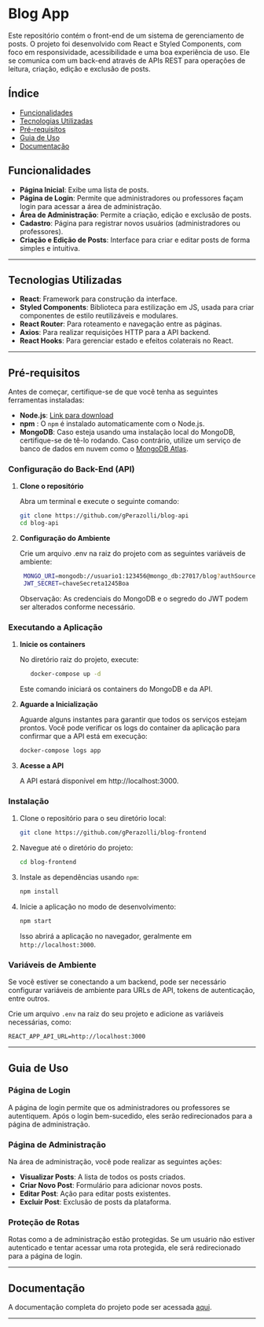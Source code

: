 
# Blog App

Este repositório contém o front-end de um sistema de gerenciamento de posts. O projeto foi desenvolvido com React e Styled Components, com foco em responsividade, acessibilidade e uma boa experiência de uso. Ele se comunica com um back-end através de APIs REST para operações de leitura, criação, edição e exclusão de posts.

## Índice

- [Funcionalidades](#funcionalidades)
- [Tecnologias Utilizadas](#tecnologias-utilizadas)
- [Pré-requisitos](#pre-requisitos)
- [Guia de Uso](#guia-de-uso)
- [Documentação](#Documentação)

## Funcionalidades

- **Página Inicial**: Exibe uma lista de posts.
- **Página de Login**: Permite que administradores ou professores façam login para acessar a área de administração.
- **Área de Administração**: Permite a criação, edição e exclusão de posts.
- **Cadastro**: Página para registrar novos usuários (administradores ou professores).
- **Criação e Edição de Posts**: Interface para criar e editar posts de forma simples e intuitiva.

---

## Tecnologias Utilizadas

- **React**: Framework para construção da interface.
- **Styled Components**: Biblioteca para estilização em JS, usada para criar componentes de estilo reutilizáveis e modulares.
- **React Router**: Para roteamento e navegação entre as páginas.
- **Axios**: Para realizar requisições HTTP para a API backend.
- **React Hooks**: Para gerenciar estado e efeitos colaterais no React.

---

## Pré-requisitos

Antes de começar, certifique-se de que você tenha as seguintes ferramentas instaladas:

- **Node.js**: [Link para download](https://nodejs.org/en/download/)
- **npm** : O `npm` é instalado automaticamente com o Node.js.
- **MongoDB**: Caso esteja usando uma instalação local do MongoDB, certifique-se de tê-lo rodando. Caso contrário, utilize um serviço de banco de dados em nuvem como o [MongoDB Atlas](https://www.mongodb.com/cloud/atlas).

### Configuração do Back-End (API)

1. **Clone o repositório**

   Abra um terminal e execute o seguinte comando:

   ```bash
   git clone https://github.com/gPerazolli/blog-api
   cd blog-api

2. **Configuração do Ambiente**

   Crie um arquivo .env na raiz do projeto com as seguintes variáveis de ambiente:

   ```bash
    MONGO_URI=mongodb://usuario1:123456@mongo_db:27017/blog?authSource=admin
    JWT_SECRET=chaveSecreta1245Boa
   ```
     Observação: As credenciais do MongoDB e o segredo do JWT podem ser alterados conforme necessário.

### Executando a Aplicação

1. **Inicie os containers**

    No diretório raiz do projeto, execute:

    ```bash
       docker-compose up -d
    ```
    Este comando iniciará os containers do MongoDB e da API.

2. **Aguarde a Inicialização**

   Aguarde alguns instantes para garantir que todos os serviços estejam prontos. Você pode verificar os logs do container da aplicação para confirmar que a API está em execução:

     ```bash
     docker-compose logs app

3. **Acesse a API**

   A API estará disponível em http://localhost:3000.


### Instalação

1. Clone o repositório para o seu diretório local:
   ```bash
   git clone https://github.com/gPerazolli/blog-frontend
   ```

2. Navegue até o diretório do projeto:
   ```bash
   cd blog-frontend
   ```

3. Instale as dependências usando `npm`:
   ```bash
   npm install
   ```

4. Inicie a aplicação no modo de desenvolvimento:
   ```bash
   npm start
   ```

   Isso abrirá a aplicação no navegador, geralmente em `http://localhost:3000`.

### Variáveis de Ambiente

Se você estiver se conectando a um backend, pode ser necessário configurar variáveis de ambiente para URLs de API, tokens de autenticação, entre outros.

Crie um arquivo `.env` na raiz do seu projeto e adicione as variáveis necessárias, como:

```env
REACT_APP_API_URL=http://localhost:3000
```

---

## Guia de Uso

### Página de Login

A página de login permite que os administradores ou professores se autentiquem. Após o login bem-sucedido, eles serão redirecionados para a página de administração.

### Página de Administração

Na área de administração, você pode realizar as seguintes ações:

- **Visualizar Posts**: A lista de todos os posts criados.
- **Criar Novo Post**: Formulário para adicionar novos posts.
- **Editar Post**: Ação para editar posts existentes.
- **Excluir Post**: Exclusão de posts da plataforma.

### Proteção de Rotas

Rotas como a de administração estão protegidas. Se um usuário não estiver autenticado e tentar acessar uma rota protegida, ele será redirecionado para a página de login.

---

## Documentação

A documentação completa do projeto pode ser acessada [aqui](docs).

---

